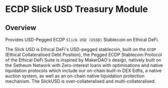 # ECDP Slick USD Treasury Module

## Overview

Provides USD-Pegged ECDP `Slick USD (USSD)` Stablecoin on Ethical DeFi.

The Slick USD is Ethical DeFi's USD-pegged stablecoin, built on the `ECDP` (Ethical Collateralised Debt Position), the Pegged ECDP Stablecoin Protocol of the Ethical DeFi Suite is inspired by MakerDAO's design, natively built on the Setheum Network with Zero-interest loans with optimisations and native liquidation protocols which include our on-chain built-in DEX Edfis, a native auction system, as well as an on-chain native liquidation protection mechanism. The SlickUSD is over-collateralised and multi-collateralised.

